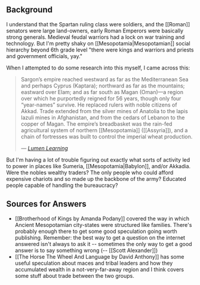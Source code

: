 ## Background

I understand that the Spartan ruling class were soldiers, and the [[Roman]] senators were large land-owners, early Roman Emperors were basically strong generals. Medieval feudal warriors had a lock on war training and technology. But I'm pretty shaky on [[Mesopotamia|Mesopotamian]] social hierarchy beyond 6th grade level "there were kings and warriors and priests and government officials, yay."

When I attempted to do some research into this myself, I came across this:

>Sargon’s empire reached westward as far as the Mediterranean Sea and perhaps Cyprus (Kaptara); northward as far as the mountains; eastward over Elam; and as far south as Magan (Oman)—a region over which he purportedly reigned for 56 years, though only four “year-names” survive. He replaced rulers with noble citizens of Akkad. Trade extended from the silver mines of Anatolia to the lapis lazuli mines in Afghanistan, and from the cedars of Lebanon to the copper of Magan. The empire’s breadbasket was the rain-fed agricultural system of northern [[Mesopotamia]] ([[Assyria]]), and a chain of fortresses was built to control the imperial wheat production. 
>
><div><cite>— <a href="https://courses.lumenlearning.com/suny-hccc-worldcivilization/chapter/the-akkadian-empire/">Lumen Learning</a></cite></div>

But I'm having a lot of trouble figuring out exactly what sorts of activity led to power in places like Sumeria, [[Mesopotamia|Babylon]], and/or Akkadia. Were the nobles wealthy traders? The only people who could afford expensive chariots and so made up the backbone of the army? Educated people capable of handling the bureaucracy?

## Sources for Answers

- [[Brotherhood of Kings by Amanda Podany]] covered the way in which Ancient Mesopotamian city-states were structured like families. There's probably enough there to get some good speculation going worth publishing. Remember: the best way to get a question on the internet answered isn't always to ask it -- sometimes the only way to get a good answer is to say something wrong (-- [[Scott Alexander]])
- [[The Horse The Wheel And Language by David Anthony]] has some useful speculation about maces and tribal leaders and how they accumulated wealth in a not-very-far-away region and I think covers some stuff about trade between the two groups. 